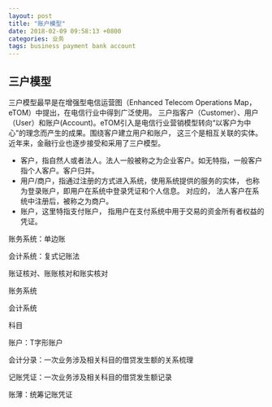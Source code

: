 ```yaml
---
layout: post
title: "账户模型"
date: 2018-02-09 09:58:13 +0800
categories: 业务
tags: business payment bank account
---
```


## 三户模型

三户模型最早是在增强型电信运营图（Enhanced Telecom Operations Map，eTOM）中提出，在电信行业中得到广泛使用。 三户指客户（Customer）、用户（User）和账户(Account)。eTOM引入是电信行业营销模型转向“以客户为中心”的理念而产生的成果。围绕客户建立用户和账户， 这三个是相互关联的实体。近年来，金融行业也逐步接受和采用了三户模型。

- 客户，指自然人或者法人。法人一般被称之为企业客户。如无特指，一般客户指个人客户。客户归并。
- 用户/商户，指通过注册的方式进入系统，使用系统提供的服务的实体， 也称为登录账户，即用户在系统中登录凭证和个人信息。 对应的， 法人客户在系统中注册后，被称之为商户。
- 账户，这里特指支付账户， 指用户在支付系统中用于交易的资金所有者权益的凭证。



账务系统：单边账

会计系统：复式记账法



账证核对、账账核对和账实核对

账务系统

会计系统

科目

账户：T字形账户

会计分录：一次业务涉及相关科目的借贷发生额的关系梳理

记账凭证：一次业务涉及相关科目的借贷发生额记录

账薄：统筹记账凭证